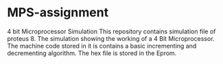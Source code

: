 # MPS-assignment
4 bit Microprocessor Simulation
This repository contains simulation file of proteus 8.
The simulation showing the working of a 4 Bit Microprocessor.
The machine code stored in it is contains a basic incrementing and decrementing algorithm. 
The hex file is stored in the Eprom.
